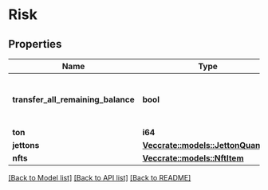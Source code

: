 # Risk

## Properties

Name | Type | Description | Notes
------------ | ------------- | ------------- | -------------
**transfer_all_remaining_balance** | **bool** | transfer all the remaining balance of the wallet. | 
**ton** | **i64** |  | 
**jettons** | [**Vec<crate::models::JettonQuantity>**](JettonQuantity.md) |  | 
**nfts** | [**Vec<crate::models::NftItem>**](NftItem.md) |  | 

[[Back to Model list]](../README.md#documentation-for-models) [[Back to API list]](../README.md#documentation-for-api-endpoints) [[Back to README]](../README.md)


